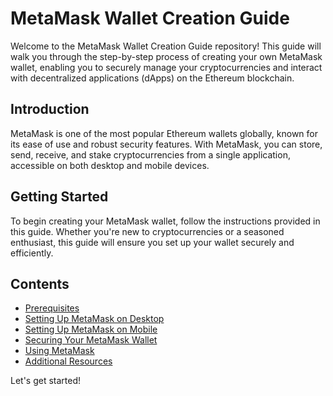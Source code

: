 # MetaMask Wallet Creation Guide

Welcome to the MetaMask Wallet Creation Guide repository! This guide will walk you through the step-by-step process of creating your own MetaMask wallet, enabling you to securely manage your cryptocurrencies and interact with decentralized applications (dApps) on the Ethereum blockchain.

## Introduction

MetaMask is one of the most popular Ethereum wallets globally, known for its ease of use and robust security features. With MetaMask, you can store, send, receive, and stake cryptocurrencies from a single application, accessible on both desktop and mobile devices.

## Getting Started

To begin creating your MetaMask wallet, follow the instructions provided in this guide. Whether you're new to cryptocurrencies or a seasoned enthusiast, this guide will ensure you set up your wallet securely and efficiently.

## Contents

- [Prerequisites](#prerequisites)
- [Setting Up MetaMask on Desktop](#setting-up-metamask-on-desktop)
- [Setting Up MetaMask on Mobile](#setting-up-metamask-on-mobile)
- [Securing Your MetaMask Wallet](#securing-your-metamask-wallet)
- [Using MetaMask](#using-metamask)
- [Additional Resources](#additional-resources)

Let's get started!

